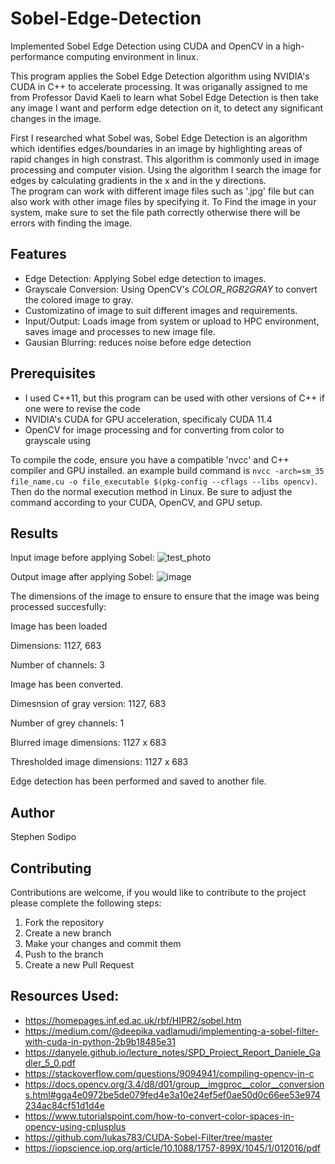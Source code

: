 # Sobel-Edge-Detection
Implemented Sobel Edge Detection using CUDA and OpenCV in a high-performance computing environment in linux.

This program applies the Sobel Edge Detection algorithm using NVIDIA's CUDA in C++ to accelerate processing. It was origanally assigned to me from Professor David Kaeli to learn what Sobel Edge Detection is then take any image I want and perform edge detection on it, to detect any significant changes in the image.

First I researched what Sobel was, Sobel Edge Detection is an algorithm which identifies edges/boundaries in an image 
by highlighting areas of rapid changes in high constrast. This algorithm is commonly used in image processing and computer vision. Using the algorithm I search the image for edges by calculating gradients in the x and in the y directions.  
The program can work with different image files such as '.jpg' file but can also work with other image files by specifying it. To Find the image in your system, make sure to set the file path correctly otherwise there will be errors with finding the image. 

## Features
- Edge Detection: Applying Sobel edge detection to images.
- Grayscale Conversion: Using OpenCV's *COLOR_RGB2GRAY* to convert the colored image to gray. 
- Customizatino of image to suit different images and requirements.
- Input/Output: Loads image from system or upload to HPC environment, saves image and processes to new image file.
- Gausian Blurring: reduces noise before edge detection

## Prerequisites
- I used C++11, but this program can be used with other versions of C++ if one were to revise the code
- NVIDIA's CUDA for GPU acceleration, specificaly CUDA 11.4
- OpenCV for image processing and for converting from color to grayscale using 

To compile the code, ensure you have a compatible 'nvcc' and C++ compiler and GPU installed. an example build command is `nvcc -arch=sm_35 file_name.cu -o file_executable $(pkg-config --cflags --libs opencv)`. Then do the normal execution method in Linux. 
Be sure to adjust the command according to your CUDA, OpenCV, and GPU setup.

## Results
Input image before applying Sobel:
![test_photo](https://github.com/user-attachments/assets/09ca2852-1290-4a29-a1b6-caf135e35421)

Output image after applying Sobel:
![image](https://github.com/user-attachments/assets/2b114bd7-b604-4e7d-9e92-7bd05506fbe3)

The dimensions of the image to ensure to ensure that the image was being processed succesfully: 

Image has been loaded 

Dimensions: 1127, 683 

Number of channels: 3 

Image has been converted. 

Dimesnsion of gray version: 1127, 683

Number of grey channels: 1 

Blurred image dimensions: 1127 x 683 

Thresholded image dimensions: 1127 x 683 

Edge detection has been performed and saved to another file. 

## Author
Stephen Sodipo

## Contributing
Contributions are welcome, if you would like to contribute to the project please complete the following steps:
1. Fork the repository
2. Create a new branch
3. Make your changes and commit them
4. Push to the branch
5. Create a new Pull Request

## Resources Used: 
- https://homepages.inf.ed.ac.uk/rbf/HIPR2/sobel.htm
- https://medium.com/@deepika.vadlamudi/implementing-a-sobel-filter-with-cuda-in-python-2b9b18485e31
- https://danyele.github.io/lecture_notes/SPD_Project_Report_Daniele_Gadler_5_0.pdf
- https://stackoverflow.com/questions/9094941/compiling-opencv-in-c
- https://docs.opencv.org/3.4/d8/d01/group__imgproc__color__conversions.html#gga4e0972be5de079fed4e3a10e24ef5ef0ae50d0c66ee53e974234ac84cf51d1d4e
- https://www.tutorialspoint.com/how-to-convert-color-spaces-in-opencv-using-cplusplus
- https://github.com/lukas783/CUDA-Sobel-Filter/tree/master
- https://iopscience.iop.org/article/10.1088/1757-899X/1045/1/012016/pdf

